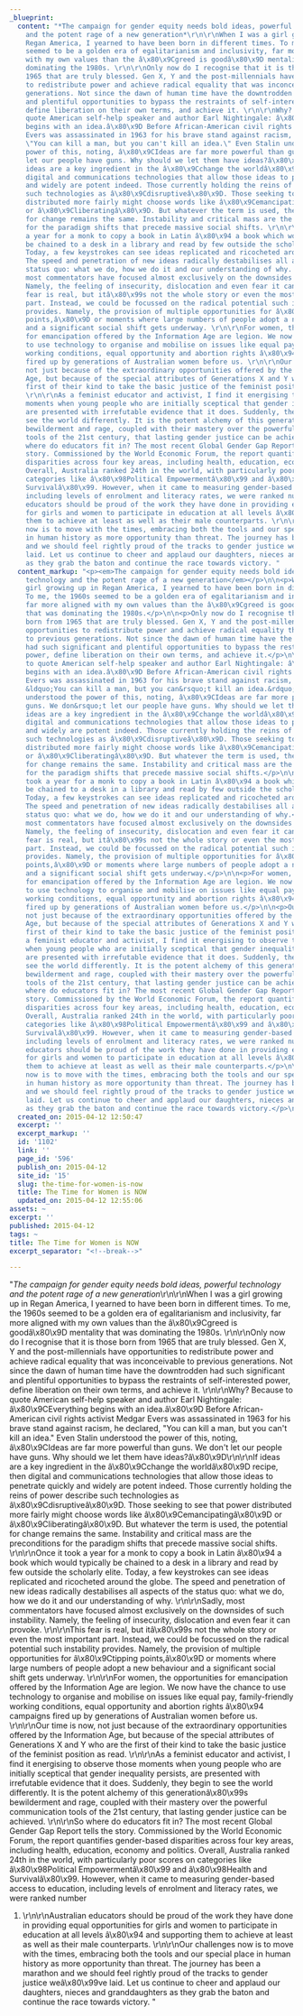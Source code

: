 ```yaml
---
_blueprint:
  content: "*The campaign for gender equity needs bold ideas, powerful technology
    and the potent rage of a new generation*\r\n\r\nWhen I was a girl growing up in
    Regan America, I yearned to have been born in different times. To me, the 1960s
    seemed to be a golden era of egalitarianism and inclusivity, far more aligned
    with my own values than the â\x80\x9Cgreed is goodâ\x80\x9D mentality that was
    dominating the 1980s. \r\n\r\nOnly now do I recognise that it is those born from
    1965 that are truly blessed. Gen X, Y and the post-millennials have opportunities
    to redistribute power and achieve radical equality that was inconceivable to previous
    generations. Not since the dawn of human time have the downtrodden had such significant
    and plentiful opportunities to bypass the restraints of self-interested power,
    define liberation on their own terms, and achieve it. \r\n\r\nWhy? Because to
    quote American self-help speaker and author Earl Nightingale: â\x80\x9CEverything
    begins with an idea.â\x80\x9D Before African-American civil rights activist Medgar
    Evers was assassinated in 1963 for his brave stand against racism, he declared,
    \"You can kill a man, but you can't kill an idea.\" Even Stalin understood the
    power of this, noting, â\x80\x9CIdeas are far more powerful than guns. We don't
    let our people have guns. Why should we let them have ideas?â\x80\x9D\r\n\r\nIf
    ideas are a key ingredient in the â\x80\x9Cchange the worldâ\x80\x9D recipe, then
    digital and communications technologies that allow those ideas to penetrate quickly
    and widely are potent indeed. Those currently holding the reins of power describe
    such technologies as â\x80\x9Cdisruptiveâ\x80\x9D. Those seeking to see that power
    distributed more fairly might choose words like â\x80\x9Cemancipatingâ\x80\x9D
    or â\x80\x9Cliberatingâ\x80\x9D. But whatever the term is used, the potential
    for change remains the same. Instability and critical mass are the preconditions
    for the paradigm shifts that precede massive social shifts. \r\n\r\nOnce it took
    a year for a monk to copy a book in Latin â\x80\x94 a book which would typically
    be chained to a desk in a library and read by few outside the scholarly elite.
    Today, a few keystrokes can see ideas replicated and ricocheted around the globe.
    The speed and penetration of new ideas radically destabilises all aspects of the
    status quo: what we do, how we do it and our understanding of why. \r\n\r\nSadly,
    most commentators have focused almost exclusively on the downsides of such instability.
    Namely, the feeling of insecurity, dislocation and even fear it can provoke. \r\n\r\nThis
    fear is real, but itâ\x80\x99s not the whole story or even the most important
    part. Instead, we could be focussed on the radical potential such instability
    provides. Namely, the provision of multiple opportunities for â\x80\x9Ctipping
    points,â\x80\x9D or moments where large numbers of people adopt a new behaviour
    and a significant social shift gets underway. \r\n\r\nFor women, the opportunities
    for emancipation offered by the Information Age are legion. We now have the chance
    to use technology to organise and mobilise on issues like equal pay, family-friendly
    working conditions, equal opportunity and abortion rights â\x80\x94 campaigns
    fired up by generations of Australian women before us. \r\n\r\nOur time is now,
    not just because of the extraordinary opportunities offered by the Information
    Age, but because of the special attributes of Generations X and Y who are the
    first of their kind to take the basic justice of the feminist position as read.
    \r\n\r\nAs a feminist educator and activist, I find it energising to observe those
    moments when young people who are initially sceptical that gender inequality persists,
    are presented with irrefutable evidence that it does. Suddenly, they begin to
    see the world differently. It is the potent alchemy of this generationâ\x80\x99s
    bewilderment and rage, coupled with their mastery over the powerful communication
    tools of the 21st century, that lasting gender justice can be achieved. \r\n\r\nSo
    where do educators fit in? The most recent Global Gender Gap Report tells the
    story. Commissioned by the World Economic Forum, the report quantifies gender-based
    disparities across four key areas, including health, education, economy and politics.
    Overall, Australia ranked 24th in the world, with particularly poor scores on
    categories like â\x80\x98Political Empowermentâ\x80\x99 and â\x80\x98Health and
    Survivalâ\x80\x99. However, when it came to measuring gender-based access to education,
    including levels of enrolment and literacy rates, we were ranked number 1. \r\n\r\nAustralian
    educators should be proud of the work they have done in providing equal opportunities
    for girls and women to participate in education at all levels â\x80\x94 and supporting
    them to achieve at least as well as their male counterparts. \r\n\r\nOur challenges
    now is to move with the times, embracing both the tools and our special place
    in human history as more opportunity than threat. The journey has been a marathon
    and we should feel rightly proud of the tracks to gender justice weâ\x80\x99ve
    laid. Let us continue to cheer and applaud our daughters, nieces and granddaughters
    as they grab the baton and continue the race towards victory. "
  content_markup: "<p><em>The campaign for gender equity needs bold ideas, powerful
    technology and the potent rage of a new generation</em></p>\n\n<p>When I was a
    girl growing up in Regan America, I yearned to have been born in different times.
    To me, the 1960s seemed to be a golden era of egalitarianism and inclusivity,
    far more aligned with my own values than the â\x80\x9Cgreed is goodâ\x80\x9D mentality
    that was dominating the 1980s.</p>\n\n<p>Only now do I recognise that it is those
    born from 1965 that are truly blessed. Gen X, Y and the post-millennials have
    opportunities to redistribute power and achieve radical equality that was inconceivable
    to previous generations. Not since the dawn of human time have the downtrodden
    had such significant and plentiful opportunities to bypass the restraints of self-interested
    power, define liberation on their own terms, and achieve it.</p>\n\n<p>Why? Because
    to quote American self-help speaker and author Earl Nightingale: â\x80\x9CEverything
    begins with an idea.â\x80\x9D Before African-American civil rights activist Medgar
    Evers was assassinated in 1963 for his brave stand against racism, he declared,
    &ldquo;You can kill a man, but you can&rsquo;t kill an idea.&rdquo; Even Stalin
    understood the power of this, noting, â\x80\x9CIdeas are far more powerful than
    guns. We don&rsquo;t let our people have guns. Why should we let them have ideas?â\x80\x9D</p>\n\n<p>If
    ideas are a key ingredient in the â\x80\x9Cchange the worldâ\x80\x9D recipe, then
    digital and communications technologies that allow those ideas to penetrate quickly
    and widely are potent indeed. Those currently holding the reins of power describe
    such technologies as â\x80\x9Cdisruptiveâ\x80\x9D. Those seeking to see that power
    distributed more fairly might choose words like â\x80\x9Cemancipatingâ\x80\x9D
    or â\x80\x9Cliberatingâ\x80\x9D. But whatever the term is used, the potential
    for change remains the same. Instability and critical mass are the preconditions
    for the paradigm shifts that precede massive social shifts.</p>\n\n<p>Once it
    took a year for a monk to copy a book in Latin â\x80\x94 a book which would typically
    be chained to a desk in a library and read by few outside the scholarly elite.
    Today, a few keystrokes can see ideas replicated and ricocheted around the globe.
    The speed and penetration of new ideas radically destabilises all aspects of the
    status quo: what we do, how we do it and our understanding of why.</p>\n\n<p>Sadly,
    most commentators have focused almost exclusively on the downsides of such instability.
    Namely, the feeling of insecurity, dislocation and even fear it can provoke.</p>\n\n<p>This
    fear is real, but itâ\x80\x99s not the whole story or even the most important
    part. Instead, we could be focussed on the radical potential such instability
    provides. Namely, the provision of multiple opportunities for â\x80\x9Ctipping
    points,â\x80\x9D or moments where large numbers of people adopt a new behaviour
    and a significant social shift gets underway.</p>\n\n<p>For women, the opportunities
    for emancipation offered by the Information Age are legion. We now have the chance
    to use technology to organise and mobilise on issues like equal pay, family-friendly
    working conditions, equal opportunity and abortion rights â\x80\x94 campaigns
    fired up by generations of Australian women before us.</p>\n\n<p>Our time is now,
    not just because of the extraordinary opportunities offered by the Information
    Age, but because of the special attributes of Generations X and Y who are the
    first of their kind to take the basic justice of the feminist position as read.</p>\n\n<p>As
    a feminist educator and activist, I find it energising to observe those moments
    when young people who are initially sceptical that gender inequality persists,
    are presented with irrefutable evidence that it does. Suddenly, they begin to
    see the world differently. It is the potent alchemy of this generationâ\x80\x99s
    bewilderment and rage, coupled with their mastery over the powerful communication
    tools of the 21st century, that lasting gender justice can be achieved.</p>\n\n<p>So
    where do educators fit in? The most recent Global Gender Gap Report tells the
    story. Commissioned by the World Economic Forum, the report quantifies gender-based
    disparities across four key areas, including health, education, economy and politics.
    Overall, Australia ranked 24th in the world, with particularly poor scores on
    categories like â\x80\x98Political Empowermentâ\x80\x99 and â\x80\x98Health and
    Survivalâ\x80\x99. However, when it came to measuring gender-based access to education,
    including levels of enrolment and literacy rates, we were ranked number 1.</p>\n\n<p>Australian
    educators should be proud of the work they have done in providing equal opportunities
    for girls and women to participate in education at all levels â\x80\x94 and supporting
    them to achieve at least as well as their male counterparts.</p>\n\n<p>Our challenges
    now is to move with the times, embracing both the tools and our special place
    in human history as more opportunity than threat. The journey has been a marathon
    and we should feel rightly proud of the tracks to gender justice weâ\x80\x99ve
    laid. Let us continue to cheer and applaud our daughters, nieces and granddaughters
    as they grab the baton and continue the race towards victory.</p>\n"
  created_on: 2015-04-12 12:50:47
  excerpt: ''
  excerpt_markup: ''
  id: '1102'
  link: ''
  page_id: '596'
  publish_on: 2015-04-12
  site_id: '15'
  slug: the-time-for-women-is-now
  title: The Time for Women is NOW
  updated_on: 2015-04-12 12:55:06
assets: ~
excerpt: ''
published: 2015-04-12
tags: ~
title: The Time for Women is NOW
excerpt_separator: "<!--break-->"

---
```


"*The campaign for gender equity needs bold ideas, powerful technology and the
  potent rage of a new generation*<!--break-->\r\n\r\nWhen I was a girl growing up in Regan America,
  I yearned to have been born in different times. To me, the 1960s seemed to be a
  golden era of egalitarianism and inclusivity, far more aligned with my own values
  than the â\x80\x9Cgreed is goodâ\x80\x9D mentality that was dominating the 1980s.
  \r\n\r\nOnly now do I recognise that it is those born from 1965 that are truly blessed.
  Gen X, Y and the post-millennials have opportunities to redistribute power and achieve
  radical equality that was inconceivable to previous generations. Not since the dawn
  of human time have the downtrodden had such significant and plentiful opportunities
  to bypass the restraints of self-interested power, define liberation on their own
  terms, and achieve it. \r\n\r\nWhy? Because to quote American self-help speaker
  and author Earl Nightingale: â\x80\x9CEverything begins with an idea.â\x80\x9D Before
  African-American civil rights activist Medgar Evers was assassinated in 1963 for
  his brave stand against racism, he declared, \"You can kill a man, but you can't
  kill an idea.\" Even Stalin understood the power of this, noting, â\x80\x9CIdeas
  are far more powerful than guns. We don't let our people have guns. Why should we
  let them have ideas?â\x80\x9D\r\n\r\nIf ideas are a key ingredient in the â\x80\x9Cchange
  the worldâ\x80\x9D recipe, then digital and communications technologies that allow
  those ideas to penetrate quickly and widely are potent indeed. Those currently holding
  the reins of power describe such technologies as â\x80\x9Cdisruptiveâ\x80\x9D. Those
  seeking to see that power distributed more fairly might choose words like â\x80\x9Cemancipatingâ\x80\x9D
  or â\x80\x9Cliberatingâ\x80\x9D. But whatever the term is used, the potential for
  change remains the same. Instability and critical mass are the preconditions for
  the paradigm shifts that precede massive social shifts. \r\n\r\nOnce it took a year
  for a monk to copy a book in Latin â\x80\x94 a book which would typically be chained
  to a desk in a library and read by few outside the scholarly elite. Today, a few
  keystrokes can see ideas replicated and ricocheted around the globe. The speed and
  penetration of new ideas radically destabilises all aspects of the status quo: what
  we do, how we do it and our understanding of why. \r\n\r\nSadly, most commentators
  have focused almost exclusively on the downsides of such instability. Namely, the
  feeling of insecurity, dislocation and even fear it can provoke. \r\n\r\nThis fear
  is real, but itâ\x80\x99s not the whole story or even the most important part. Instead,
  we could be focussed on the radical potential such instability provides. Namely,
  the provision of multiple opportunities for â\x80\x9Ctipping points,â\x80\x9D or
  moments where large numbers of people adopt a new behaviour and a significant social
  shift gets underway. \r\n\r\nFor women, the opportunities for emancipation offered
  by the Information Age are legion. We now have the chance to use technology to organise
  and mobilise on issues like equal pay, family-friendly working conditions, equal
  opportunity and abortion rights â\x80\x94 campaigns fired up by generations of Australian
  women before us. \r\n\r\nOur time is now, not just because of the extraordinary
  opportunities offered by the Information Age, but because of the special attributes
  of Generations X and Y who are the first of their kind to take the basic justice
  of the feminist position as read. \r\n\r\nAs a feminist educator and activist, I
  find it energising to observe those moments when young people who are initially
  sceptical that gender inequality persists, are presented with irrefutable evidence
  that it does. Suddenly, they begin to see the world differently. It is the potent
  alchemy of this generationâ\x80\x99s bewilderment and rage, coupled with their mastery
  over the powerful communication tools of the 21st century, that lasting gender justice
  can be achieved. \r\n\r\nSo where do educators fit in? The most recent Global Gender
  Gap Report tells the story. Commissioned by the World Economic Forum, the report
  quantifies gender-based disparities across four key areas, including health, education,
  economy and politics. Overall, Australia ranked 24th in the world, with particularly
  poor scores on categories like â\x80\x98Political Empowermentâ\x80\x99 and â\x80\x98Health
  and Survivalâ\x80\x99. However, when it came to measuring gender-based access to
  education, including levels of enrolment and literacy rates, we were ranked number
  1. \r\n\r\nAustralian educators should be proud of the work they have done in providing
  equal opportunities for girls and women to participate in education at all levels
  â\x80\x94 and supporting them to achieve at least as well as their male counterparts.
  \r\n\r\nOur challenges now is to move with the times, embracing both the tools and
  our special place in human history as more opportunity than threat. The journey
  has been a marathon and we should feel rightly proud of the tracks to gender justice
  weâ\x80\x99ve laid. Let us continue to cheer and applaud our daughters, nieces and
  granddaughters as they grab the baton and continue the race towards victory. "
